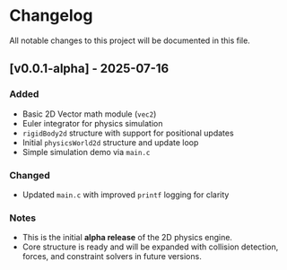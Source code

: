 # Changelog

All notable changes to this project will be documented in this file.

## [v0.0.1-alpha] - 2025-07-16

### Added
- Basic 2D Vector math module (`vec2`)
- Euler integrator for physics simulation
- `rigidBody2d` structure with support for positional updates
- Initial `physicsWorld2d` structure and update loop
- Simple simulation demo via `main.c`

### Changed
- Updated `main.c` with improved `printf` logging for clarity

### Notes
- This is the initial **alpha release** of the 2D physics engine.
- Core structure is ready and will be expanded with collision detection, forces, and constraint solvers in future versions.

